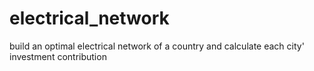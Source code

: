 # electrical_network
build an optimal electrical network of a country and calculate each city' investment contribution
